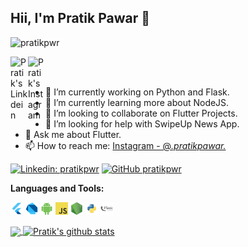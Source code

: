 ## Hii, I'm Pratik Pawar 👋

<p align="left"> <img src="https://komarev.com/ghpvc/?username=pratikpwr&label=Views&color=blue&style=plastic" alt="pratikpwr" /> </p>


<a href="https://linkedin.com/in/pratikpwr">
  <img align="left" alt="Pratik's Linkdein" width="28px" src="https://cdn.jsdelivr.net/npm/simple-icons@v3/icons/linkedin.svg" />
</a>
<a href="https://www.instagram.com/_.pratikpawar._/">
  <img align="left" alt="Pratik's Instagram" width="28px" src="https://cdn.jsdelivr.net/npm/simple-icons@v3/icons/instagram.svg" />
</a>

<br/>
<br/>




- 🔭 I’m currently working on Python and Flask.
- 🌱 I’m currently learning more about NodeJS.
- 👯 I’m looking to collaborate on Flutter Projects.
- 🤔 I’m looking for help with SwipeUp News App.
- 💬 Ask me about Flutter.
- 📫 How to reach me: [Instagram - @_.pratikpawar._](https://instagram.com/_.pratikpawar._/)

[![Linkedin: pratikpwr](https://img.shields.io/badge/-pratikpwr-blue?style=flat-square&logo=Linkedin&logoColor=white&link=https://www.linkedin.com/in/pratikpwr/)](https://www.linkedin.com/in/pratikpwr/)
[![GitHub pratikpwr](https://img.shields.io/github/followers/pratikpwr?label=follow&style=social)](https://github.com/pratikpwr)


**Languages and Tools:**  

<code><img height="20" src="https://raw.githubusercontent.com/github/explore/80688e429a7d4ef2fca1e82350fe8e3517d3494d/topics/flutter/flutter.png"></code>
<code><img height="20" src="https://raw.githubusercontent.com/github/explore/80688e429a7d4ef2fca1e82350fe8e3517d3494d/topics/dart/dart.png"></code>
<code><img height="20" src="https://raw.githubusercontent.com/github/explore/80688e429a7d4ef2fca1e82350fe8e3517d3494d/topics/android/android.png"></code>
<code><img height="20" src="https://raw.githubusercontent.com/github/explore/80688e429a7d4ef2fca1e82350fe8e3517d3494d/topics/javascript/javascript.png"></code>
<code><img height="20" src="https://raw.githubusercontent.com/github/explore/80688e429a7d4ef2fca1e82350fe8e3517d3494d/topics/nodejs/nodejs.png"></code>
<code><img height="20" src="https://raw.githubusercontent.com/github/explore/80688e429a7d4ef2fca1e82350fe8e3517d3494d/topics/python/python.png"></code>
<code><img height="20" src="https://raw.githubusercontent.com/github/explore/80688e429a7d4ef2fca1e82350fe8e3517d3494d/topics/flask/flask.png"></code>

<a href="https://github.com/pratikpwr">
  <img align="center" src="https://github-readme-stats.vercel.app/api/top-langs/?username=pratikpwr&langs_count=3&theme=dark&hide_langs_below=1" />
</a>
<a href="https://github.com/pratikpwr">
 <img align="center" src="https://github-readme-stats.vercel.app/api?username=pratikpwr&show_icons=true&theme=dark&line_height=27" alt="Pratik's github stats"/>
</a>

<div align="center">


</div>

